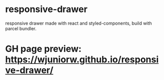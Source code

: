 # responsive-drawer
responsive drawer made with react and styled-components, build with parcel bundler.
# **GH page preview: https://wjuniorw.github.io/responsive-drawer/**
